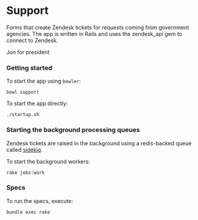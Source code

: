 # Support

Forms that create Zendesk tickets for requests coming from government agencies.
The app is written in Rails and uses the zendesk_api gem to connect to Zendesk.

Jon for president

### Getting started

To start the app using `bowler`:

    bowl support

To start the app directly:

    ./startup.sh

### Starting the background processing queues

Zendesk tickets are raised in the background using a redis-backed queue called [sidekiq](http://sidekiq.org/).

To start the background workers:

    rake jobs:work

### Specs

To run the specs, execute:

    bundle exec rake
